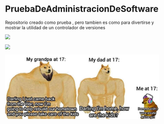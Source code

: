 # PruebaDeAdministracionDeSoftware

Repositorio creado como prueba , pero tambien es como para divertirse y mostrar la utilidad de un controlador de versiones





![](C:\Users\vaito\OneDrive\Escritorio\clone\PruebaDeAdministracionDeSoftware\img\chems1.jpg)



![](C:\Users\vaito\OneDrive\Escritorio\clone\PruebaDeAdministracionDeSoftware\img\chems2.png)

![](img\chems3.jpg)
